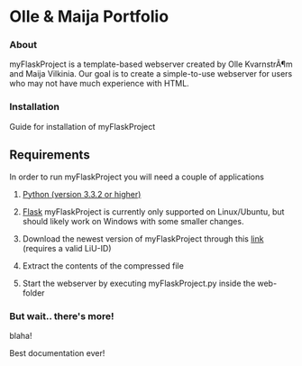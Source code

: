 Olle & Maija Portfolio
======================

### About
myFlaskProject is a template-based webserver created by Olle KvarnstrÃ¶m and Maija Vilkinia.
Our goal is to create a simple-to-use webserver for users who may not have much experience with HTML.

### Installation
Guide for installation of myFlaskProject

## Requirements
In order to run myFlaskProject you will need a couple of applications
1. [Python (version 3.3.2 or higher)](http://docs.python.org/3/using/index.html)
2. [Flask](http://flask.pocoo.org/docs/installation/)
myFlaskProject is currently only supported on Linux/Ubuntu, but should likely work on Windows with some smaller changes.

1. Download the newest version of myFlaskProject through this [link](http://gitlab.ida.liu.se/ip-arbeten-2013/tdp003/repository/archive) (requires a valid LiU-ID)
2. Extract the contents of the compressed file
3. Start the webserver by executing myFlaskProject.py inside the web-folder

### But wait.. there's more!
blaha!

Best documentation ever!
